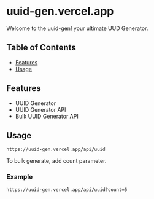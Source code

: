 # uuid-gen.vercel.app

Welcome to the uuid-gen! your ultimate UUD Generator.

## Table of Contents
- [Features](#features)
- [Usage](#usage)

## Features
- UUID Generator
- UUID Generator API
- Bulk UUID Generator API

## Usage
```
https://uuid-gen.vercel.app/api/uuid
```
To bulk generate, add count parameter.
### Example
```
https://uuid-gen.vercel.app/api/uuid?count=5
```
